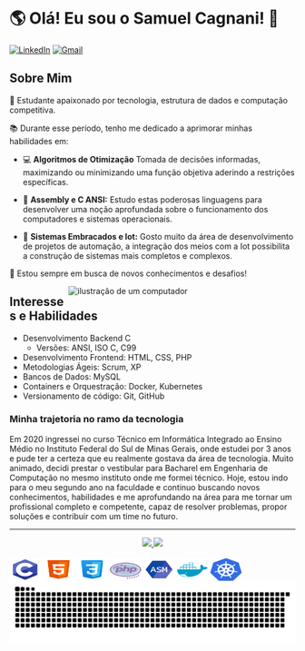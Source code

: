 
# 🌎 Olá! Eu sou o Samuel Cagnani! 👋

[![LinkedIn](https://img.shields.io/badge/LinkedIn-0077B5?style=for-the-badge&logo=linkedin&logoColor=white)](https://www.linkedin.com/in/samuelcagnani) [![Gmail](https://img.shields.io/badge/Gmail-D14836?style=for-the-badge&logo=gmail&logoColor=white)](https://mailto:samuelcagnani0@gmail.com)
      
## Sobre Mim

🚀 Estudante apaixonado por tecnologia, estrutura de dados e computação competitiva.

📚 Durante esse período, tenho me dedicado a aprimorar minhas habilidades em:

- 💻 **Algoritmos de Otimização**  Tomada de decisões informadas, maximizando ou minimizando uma função objetiva aderindo a restrições específicas.

- 📖 **Assembly e C ANSI:** Estudo estas poderosas linguagens para desenvolver uma noção aprofundada sobre o funcionamento dos computadores e sistemas operacionais.

- 📱 **Sistemas Embracados e Iot:** Gosto muito da área de desenvolvimento de projetos de automação, a integração dos meios com a Iot possibilita a construção de sistemas mais completos e complexos.

🧐 Estou sempre em busca de novos conhecimentos e desafios!

<img src="https://raw.githubusercontent.com/MicaelliMedeiros/micaellimedeiros/master/image/computer-illustration.png" alt="ilustração de um computador" min-width="400px" max-width="400px" width="400px" align="right">

## Interesses e Habilidades

- Desenvolvimento Backend C
  - Versões: ANSI, ISO C, C99 
- Desenvolvimento Frontend: HTML, CSS, PHP
- Metodologias Ágeis: Scrum, XP
- Bancos de Dados: MySQL
- Containers e Orquestração: Docker, Kubernetes
- Versionamento de código: Git, GitHub

### Minha trajetoria no ramo da tecnologia

Em 2020 ingressei no curso Técnico em Informática Integrado ao Ensino Médio no Instituto Federal do Sul de Minas Gerais, onde estudei por 3 anos e pude ter a certeza que eu realmente gostava da área de tecnologia. Muito animado, decidi prestar o vestibular para Bacharel em Engenharia de Computação no mesmo instituto onde me formei técnico. Hoje, estou indo para o meu segundo ano na faculdade e continuo buscando novos conhecimentos, habilidades e me aprofundando na área para me tornar um profissional completo e competente, capaz de resolver problemas, propor soluções e contribuir com um time no futuro.

---

<div align="center">
  <a href="https://github.com/SamuelCagnani">
  <img height="180em" src="https://github-readme-stats.vercel.app/api?username=SamuelCagnani&show_icons=true&cache_seconds=86400&theme=github_dark&include_all_commits=true&rank_icon=github&count_private=true"/>
  <img height="180em" src="https://github-readme-stats.vercel.app/api/top-langs/?username=SamuelCagnani&layout=compact&langs_count=7&theme=github_dark"/>
</div>

<div style="display:inline-block"><br>
  <img align="center" alt="Samuel-C" height="41,25" width="55" src="./icons/icons8-c-programming.svg">  
  <img align="center" alt="Samuel-HTML" height="41,25" width="55" src="./icons/icons8-html.svg" />
  <img align="center" alt="Samuel-CSS" height="41,25" width="55" src="./icons/icons8-css.svg" />
  <img align="center" alt="Samuel-PHP" height="41,25" width="55" src="./icons/icons8-php.svg" />
  <img align="center" alt="Samuel-Assembly" height="41,25" width="55" src="./icons/icons8-assembly-96.png" />  
  <img align="center" alt="Samuel-Docker" height="41,25" width="55" src="https://raw.githubusercontent.com/devicons/devicon/master/icons/docker/docker-plain.svg">
  <img align="center" alt="Samuel-Kubernetes" height="41,25" width="55" src="https://raw.githubusercontent.com/devicons/devicon/master/icons/kubernetes/kubernetes-plain.svg"/>
      
  <div>
    <picture>
      <source media="(prefers-color-scheme: dark)" srcset="https://raw.githubusercontent.com/diegosneves/diegosneves/output/github-contribution-grid-snake-dark.svg">
      <source media="(prefers-color-scheme: light)" srcset="https://raw.githubusercontent.com/diegosneves/diegosneves/output/github-contribution-grid-snake.svg">
      <img alt="github contribution grid snake animation" src="https://raw.githubusercontent.com/diegosneves/diegosneves/output/github-contribution-grid-snake.svg">
    </picture>
  </div>
</div>
